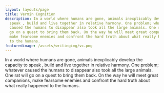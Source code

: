 ```yaml
---
layout: layouts/page
title: Vermin Cognition
description: In a world where humans are gone, animals inexplicably develop the capacity to
  speak , build and live together in relative harmony. One problem; whatever
  caused the humans to disappear also took all the large animals. One rat will
  go on a quest to bring them back. On the way he will meet great companions,
  make fearsome enemies and confront the hard truth about what really happened
  to the humans.
featuredimage: /assets/writingimg/vc.png
---
```

In a world where humans are gone, animals inexplicably develop the capacity to speak , build and live together in relative harmony. One problem; whatever caused the humans to disappear also took all the large animals. One rat will go on a quest to bring them back. On the way he will meet great companions, make fearsome enemies and confront the hard truth about what really happened to the humans.
